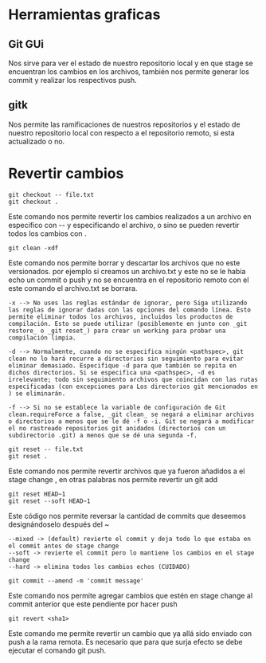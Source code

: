 # Herramientas graficas  
## Git GUi 
Nos sirve para ver el estado de nuestro repositorio local y en que stage se encuentran los cambios en los archivos, también nos permite generar los commit y realizar los respectivos push.
## gitk
Nos permite las ramificaciones de nuestros repositorios y el estado de nuestro repositorio local con respecto a el repositorio remoto, si esta actualizado o no.

# Revertir cambios

```Git
git checkout -- file.txt
git checkout .
```
Este comando nos permite revertir los cambios realizados a un archivo en especifico con -- y especificando el archivo, o sino se pueden revertir todos los cambios con .

```Git
git clean -xdf
```
Este comando nos permite borrar y descartar los archivos que no este versionados. por ejemplo si creamos un archivo.txt y este no se le había echo un commit o push y no se encuentra en el repositorio remoto con el este comando el archivo.txt se borrara.

	-x --> No uses las reglas estándar de ignorar, pero Siga utilizando las reglas de ignorar dadas con las opciones del comando línea. Esto permite eliminar todos los archivos, incluidos los productos de compilación. Esto se puede utilizar (posiblemente en junto con _git restore_ o _git reset_) para crear un working para probar una compilación limpia.

	-d --> Normalmente, cuando no se especifica ningún <pathspec>, git clean no lo hará recurre a directorios sin seguimiento para evitar eliminar demasiado. Especifique -d para que también se repita en dichos directorios. Si se especifica una <pathspec>, -d es irrelevante; todo sin seguimiento archivos que coincidan con las rutas especificadas (con excepciones para Los directorios git mencionados en ) se eliminarán.

	-f --> Si no se establece la variable de configuración de Git clean.requireForce a false, _git clean_ se negará a eliminar archivos o directorios a menos que se le dé -f o -i. Git se negará a modificar el no rastreado repositorios git anidados (directorios con un subdirectorio .git) a menos que se dé una segunda -f.

```Git
git reset -- file.txt
git reset .
```

Este comando nos permite revertir archivos que ya fueron añadidos a el stage change , en otras palabras nos permite revertir un git add

```Git
git reset HEAD~1
git reset --soft HEAD~1
```
Este código nos permite reversar la cantidad de commits que deseemos designándoselo después del ~

	--mixed -> (default) revierte el commit y deja todo lo que estaba en el commit antes de stage change
	--soft -> revierte el commit pero lo mantiene los cambios en el stage change
	--hard -> elimina todos los cambios echos (CUIDADO)

```Git
git commit --amend -m 'commit message'
```
Este comando nos permite agregar cambios que estén en stage change al commit anterior que este pendiente por hacer push  

```Git
git revert <sha1>
```
Este comando me permite revertir un cambio que ya allá sido enviado con push a la rama remota. Es necesario que para que surja efecto se debe ejecutar el comando git push.